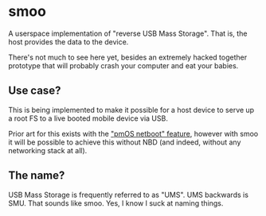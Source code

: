 # smoo

A userspace implementation of "reverse USB Mass Storage". That is, the host provides the data to the device.

There's not much to see here yet, besides an extremely hacked together prototype that will probably crash your computer and eat your babies.

## Use case?

This is being implemented to make it possible for a host device to serve up a root FS to a live booted mobile device via USB.

Prior art for this exists with the ["pmOS netboot" feature](https://wiki.postmarketos.org/wiki/Netboot), however with smoo it will be possible to achieve this without NBD (and indeed, without any networking stack at all).

## The name?

USB Mass Storage is frequently referred to as "UMS". UMS backwards is SMU. That sounds like smoo. Yes, I know I suck at naming things.